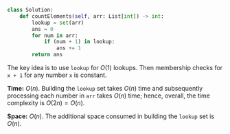 ```python
class Solution:
    def countElements(self, arr: List[int]) -> int:
        lookup = set(arr)
        ans = 0
        for num in arr:
            if (num + 1) in lookup:
                ans += 1
        return ans
```

The key idea is to use `lookup` for $O(1)$ lookups. Then membership checks for `x + 1` for any number `x` is constant.

**Time:** $O(n)$. Building the `lookup` set takes $O(n)$ time and subsequently processing each number in `arr` takes $O(n)$ time; hence, overall, the time complexity is $O(2n) = O(n)$.

**Space:** $O(n)$. The additional space consumed in building the `lookup` set is $O(n)$.